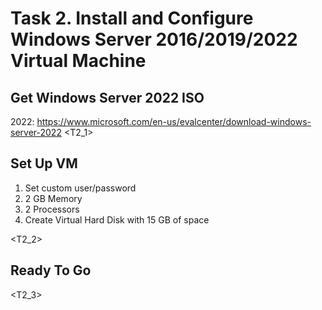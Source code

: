 # Task 2. Install and Configure Windows Server 2016/2019/2022 Virtual Machine
## Get Windows Server 2022 ISO 
2022: https://www.microsoft.com/en-us/evalcenter/download-windows-server-2022
<T2_1>
## Set Up VM
1. Set custom user/password
2. 2 GB Memory
3. 2 Processors
4. Create Virtual Hard Disk with 15 GB of space

<T2_2>
## Ready To Go
<T2_3>
